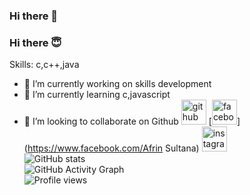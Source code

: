### Hi there 👋
### Hi there  😇

<!--
**afrinsultana98/afrinsultana98** is a ✨ _special_ ✨ repository because its `README.md` (this file) appears on your GitHub profile.
 I am Afrin Sultana 
I'm interested in solving problems and programming .I'm doing Bachelor in CSE  at State University Of Bangladesh.
Here are some ideas to get you started:
- 🔭 I’m currently working on ...
- 🌱 I’m currently learning ...
- 👯 I’m looking to collaborate on ...
- 🤔 I’m looking for help with ...
- 💬 Ask me about ...
- 📫 How to reach me: ...
- 😄 Pronouns: ...
- ⚡ Fun fact: ...
-->
Skills:  c,c++,java
- 🔭 I’m currently working on skills development 
- 🌱 I’m currently learning c,javascript 
- 👯 I’m looking to collaborate on Github 
[<img src='https://cdn.jsdelivr.net/npm/simple-icons@3.0.1/icons/github.svg' alt='github' height='40'>](https://github.com/afrinsultana98)  [<img src='https://cdn.jsdelivr.net/npm/simple-icons@3.0.1/icons/facebook.svg' alt='facebook' height='40'>](https://www.facebook.com/Afrin Sultana)  [<img src='https://cdn.jsdelivr.net/npm/simple-icons@3.0.1/icons/instagram.svg' alt='instagram' height='40'>](https://www.instagram.com/afr_in5555/)  
![GitHub stats](https://github-readme-stats.vercel.app/api?username=afrinsultana98&show_icons=true)  
![GitHub Activity Graph](https://activity-graph.herokuapp.com/graph?username=afrinsultana98)  
![Profile views](https://gpvc.arturio.dev/afrinsultana98)  


